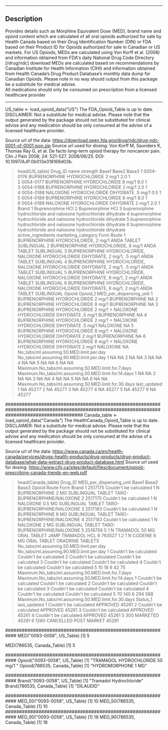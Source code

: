 ------------------------------------------------------------------------

## Description

Provides details such as Morphine Equivalent Dose (MED), brand name and
opioid content which are calculated of all oral opioids authorized for
sale by Health Canada based on their Drug Identification Number (DIN)
or FDA based on their Product ID for Opioids authorized for sale in
Canadian or US markets.
For US Opioids, MEDs are calculated using Von Korff et al. (2008) and information
obtained from FDA's daily National Drug Code Directory [/drug/ndc] download
MEDs are calculated based on recommendations by Canadian Institute for
Health Information (CIHI) and information obtained from Health Canada’s
Drug Product Database’s monthly data dump for Canadian Opioids. 
Please note in no way should
output from this package be a substitute for medical advise.  
All medications should only be consumed on prescription from a licensed
healthcare provider

------------------------------------------------------------------------

US_table <- load_opioid_data("US")
The FDA_Opioid_Table is up to date.
DISCLAIMER: Not a substitute for medical advise. Please note that the output generated by the package should not be substituted for clinical advise and any medication should be only consumed at the advise of a licensed healthcare provider.

Source url of the data: https://download.open.fda.gov/drug/ndc/drug-ndc-0001-of-0001.json.zip
Source url used for dosing: Von Korff M, Saunders K, Thomas Ray G, et al. De facto long-term opioid therapy for noncancer pain. Clin J Pain 2008; 24: 521-527. 2008/06/25. DOI: 10.1097/AJP.0b013e318169d03b.
> head(US_table)
    Drug_ID                             name strength Base1 Base2 Base3
1 0054-0176      BUPRENORPHINE HYDROCHLORIDE   2 mg/1   2.0     1      
2 0054-0177      BUPRENORPHINE HYDROCHLORIDE   8 mg/1   8.0     1      
3 0054-0188      BUPRENORPHINE HYDROCHLORIDE   2 mg/1   2.0     1      
4 0054-0188 NALOXONE HYDROCHLORIDE DIHYDRATE  .5 mg/1   0.5     1      
5 0054-0189      BUPRENORPHINE HYDROCHLORIDE   8 mg/1   8.0     1      
6 0054-0189 NALOXONE HYDROCHLORIDE DIHYDRATE   2 mg/1   2.0     1      
                                                             Brand
1                                                Buprenorphine HCl
2                                                Buprenorphine HCl
3 buprenorphine hydrochloride and naloxone hydrochloride dihydrate
4 buprenorphine hydrochloride and naloxone hydrochloride dihydrate
5 buprenorphine hydrochloride and naloxone hydrochloride dihydrate
6 buprenorphine hydrochloride and naloxone hydrochloride dihydrate
                                                              active_ingredients marketing_category   Form      Route
1                                            BUPRENORPHINE HYDROCHLORIDE, 2 mg/1               ANDA TABLET SUBLINGUAL
2                                            BUPRENORPHINE HYDROCHLORIDE, 8 mg/1               ANDA TABLET SUBLINGUAL
3 BUPRENORPHINE HYDROCHLORIDE, NALOXONE HYDROCHLORIDE DIHYDRATE, 2 mg/1, .5 mg/1               ANDA TABLET SUBLINGUAL
4 BUPRENORPHINE HYDROCHLORIDE, NALOXONE HYDROCHLORIDE DIHYDRATE, 2 mg/1, .5 mg/1               ANDA TABLET SUBLINGUAL
5  BUPRENORPHINE HYDROCHLORIDE, NALOXONE HYDROCHLORIDE DIHYDRATE, 8 mg/1, 2 mg/1               ANDA TABLET SUBLINGUAL
6  BUPRENORPHINE HYDROCHLORIDE, NALOXONE HYDROCHLORIDE DIHYDRATE, 8 mg/1, 2 mg/1               ANDA TABLET SUBLINGUAL
                                                                            Opioid      Opioid_1 MED_per_dispensing_unit
1                                             BUPRENORPHINE HYDROCHLORIDE 2 mg/1   BUPRENORPHINE                      NA
2                                             BUPRENORPHINE HYDROCHLORIDE 8 mg/1   BUPRENORPHINE                      NA
3 BUPRENORPHINE HYDROCHLORIDE 2 mg/1  + NALOXONE HYDROCHLORIDE DIHYDRATE .5 mg/1   BUPRENORPHINE                      NA
4 BUPRENORPHINE HYDROCHLORIDE 2 mg/1  + NALOXONE HYDROCHLORIDE DIHYDRATE .5 mg/1        NALOXONE                      NA
5  BUPRENORPHINE HYDROCHLORIDE 8 mg/1  + NALOXONE HYDROCHLORIDE DIHYDRATE 2 mg/1   BUPRENORPHINE                      NA
6  BUPRENORPHINE HYDROCHLORIDE 8 mg/1  + NALOXONE HYDROCHLORIDE DIHYDRATE 2 mg/1        NALOXONE                      NA
  No_tabs/ml.assuming.50.MED.limit.per.day No_tabs/ml.assuming.90.MED.limit.per.day
1                                       NA                                       NA
2                                       NA                                       NA
3                                       NA                                       NA
4                                       NA                                       NA
5                                       NA                                       NA
6                                       NA                                       NA
  Maximum.No_tabs/ml.assuming.50.MED.limit.for.7.days Maximum.No_tabs/ml.assuming.50.MED.limit.for.14.days
1                                                  NA                                                   NA
2                                                  NA                                                   NA
3                                                  NA                                                   NA
4                                                  NA                                                   NA
5                                                  NA                                                   NA
6                                                  NA                                                   NA
  Maximum.No_tabs/ml.assuming.50.MED.limit.for.30.days last_updated
1                                                   NA        45277
2                                                   NA        45277
3                                                   NA        45277
4                                                   NA        45277
5                                                   NA        45277
6                                                   NA        45277

############################################################################################################################################
Canada_table <- load_opioid_data("Canada")
The HealthCanada_Opioid_Table is up to date.
DISCLAIMER: Not a substitute for medical advise. Please note that the output generated by the package should not be substituted for clinical advise and any medication should be only consumed at the advise of a licensed healthcare provider.

Source url of the data: https://www.canada.ca/en/health-canada/services/drugs-health-products/drug-products/drug-product-database/what-data-extract-drug-product-database.html
Source url used for dosing: https://www.cihi.ca/sites/default/files/document/opioid-prescribing-canada-trends-en-web.pdf
> head(Canada_table)
  Drug_ID MED_per_dispensing_unit Base1 Base2 Base3             Opioid      Route   Form                       Brand
1 2517175  Couldn't be calculated     1     N       BUPRENORPHINE 2 MG SUBLINGUAL TABLET TARO-BUPRENORPHINE/NALOXONE
2 2517175  Couldn't be calculated     1     N          NALOXONE 0.5 MG SUBLINGUAL TABLET TARO-BUPRENORPHINE/NALOXONE
3 2517183  Couldn't be calculated     1     N       BUPRENORPHINE 8 MG SUBLINGUAL TABLET TARO-BUPRENORPHINE/NALOXONE
4 2517183  Couldn't be calculated     1     N            NALOXONE 2 MG SUBLINGUAL TABLET TARO-BUPRENORPHINE/NALOXONE
5 2518759                       5     1     N           TRAMADOL 50 MG       ORAL TABLET           JAMP TRAMADOL HCL
6  763527                     1.2     1     N             CODEINE 8 MG       ORAL TABLET            ORADRINE TABLETS
  No_tabs/ml.assuming.50.MED.limit.per.day No_tabs/ml.assuming.90.MED.limit.per.day
1                   Couldn't be calculated                   Couldn't be calculated
2                   Couldn't be calculated                   Couldn't be calculated
3                   Couldn't be calculated                   Couldn't be calculated
4                   Couldn't be calculated                   Couldn't be calculated
5                                       10                                       18
6                                       42                                       75
  Maximum.No_tabs/ml.assuming.50.MED.limit.for.7.days Maximum.No_tabs/ml.assuming.50.MED.limit.for.14.days
1                              Couldn't be calculated                               Couldn't be calculated
2                              Couldn't be calculated                               Couldn't be calculated
3                              Couldn't be calculated                               Couldn't be calculated
4                              Couldn't be calculated                               Couldn't be calculated
5                                                  70                                                  140
6                                                 294                                                  588
  Maximum.No_tabs/ml.assuming.50.MED.limit.for.30.days              Status_1 last_updated
1                               Couldn't be calculated              APPROVED        45261
2                               Couldn't be calculated              APPROVED        45261
3                               Couldn't be calculated              APPROVED        45261
4                               Couldn't be calculated              APPROVED        45261
5                                                  300              MARKETED        45261
6                                                 1260 CANCELLED POST MARKET        45261

############################################################
MED("0093-0058", US_Table)
[1] 5

MED(786535, Canada_Table)
[1] 5

############################################################
Opioid("0093-0058", US_Table)
[1] "TRAMADOL HYDROCHLORIDE 50 mg/1  "
Opioid(786535, Canada_Table)
[1] "HYDROMORPHONE 1 MG"

############################################################
Brand("0093-0058", US_Table)
[1] "Tramadol Hydrochloride"
Brand(786535, Canada_Table)
[1] "DILAUDID"

############################################################
MED_50("0093-0058", US_Table)
[1] 10
MED_50(786535, Canada_Table)
[1] 10
############################################################
MED_90("0093-0058", US_Table)
[1] 18
MED_90(786535, Canada_Table)
[1] 18
